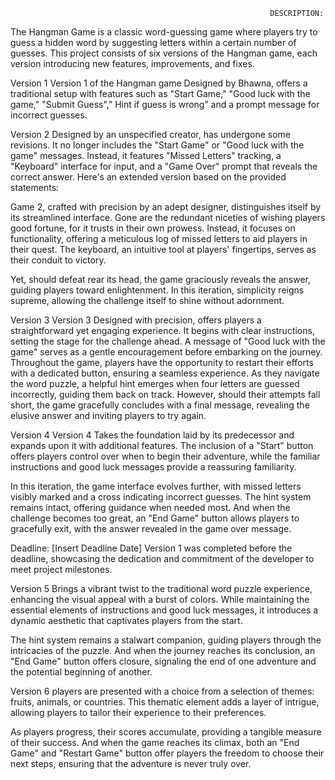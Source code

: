                                                               DESCRIPTION:
                                                          
The Hangman Game is a classic word-guessing game where players try to guess a hidden word by suggesting letters within a certain number of guesses. This project consists of six versions of the Hangman game, each version introducing new features, improvements, and fixes.


Version 1
Version 1 of the Hangman game Designed by Bhawna, offers a traditional setup with features such as "Start Game," "Good luck with the game," "Submit Guess",” Hint if guess is wrong” and a prompt message for incorrect guesses.


Version 2
Designed by an unspecified creator, has undergone some revisions. It no longer includes the "Start Game" or "Good luck with the game" messages. Instead, it features "Missed Letters" tracking, a "Keyboard" interface for input, and a "Game Over" prompt that reveals the correct answer. Here's an extended version based on the provided statements:

Game 2, crafted with precision by an adept designer, distinguishes itself by its streamlined interface. Gone are the redundant niceties of wishing players good fortune, for it trusts in their own prowess. Instead, it focuses on functionality, offering a meticulous log of missed letters to aid players in their quest. The keyboard, an intuitive tool at players' fingertips, serves as their conduit to victory.

Yet, should defeat rear its head, the game graciously reveals the answer, guiding players toward enlightenment. In this iteration, simplicity reigns supreme, allowing the challenge itself to shine without adornment.


Version 3
Version 3 Designed with precision, offers players a straightforward yet engaging experience. It begins with clear instructions, setting the stage for the challenge ahead. A message of "Good luck with the game" serves as a gentle encouragement before embarking on the journey.
Throughout the game, players have the opportunity to restart their efforts with a dedicated button, ensuring a seamless experience. As they navigate the word puzzle, a helpful hint emerges when four letters are guessed incorrectly, guiding them back on track.
However, should their attempts fall short, the game gracefully concludes with a final message, revealing the elusive answer and inviting players to try again.


Version 4
Version 4 Takes the foundation laid by its predecessor and expands upon it with additional features. The inclusion of a "Start" button offers players control over when to begin their adventure, while the familiar instructions and good luck messages provide a reassuring familiarity.

In this iteration, the game interface evolves further, with missed letters visibly marked and a cross indicating incorrect guesses. The hint system remains intact, offering guidance when needed most. And when the challenge becomes too great, an "End Game" button allows players to gracefully exit, with the answer revealed in the game over message.

Deadline: [Insert Deadline Date]
Version 1 was completed before the deadline, showcasing the dedication and commitment of the developer to meet project milestones.


Version 5
Brings a vibrant twist to the traditional word puzzle experience, enhancing the visual appeal with a burst of colors. While maintaining the essential elements of instructions and good luck messages, it introduces a dynamic aesthetic that captivates players from the start.

The hint system remains a stalwart companion, guiding players through the intricacies of the puzzle. And when the journey reaches its conclusion, an "End Game" button offers closure, signaling the end of one adventure and the potential beginning of another.


Version 6
players are presented with a choice from a selection of themes: fruits, animals, or countries. This thematic element adds a layer of intrigue, allowing players to tailor their experience to their preferences.

As players progress, their scores accumulate, providing a tangible measure of their success. And when the game reaches its climax, both an "End Game" and "Restart Game" button offer players the freedom to choose their next steps, ensuring that the adventure is never truly over.
